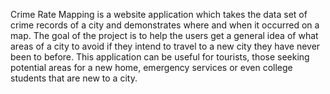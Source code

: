 Crime Rate Mapping is a website application which takes the data set of crime records of a city and demonstrates where and when it occurred on a map. The goal of the project is to help the users get a general idea of what areas of a city to avoid if they intend to travel to a new city they have never been to before. This application can be useful for tourists, those seeking potential areas for a new home, emergency services or even college students that are new to a city.
